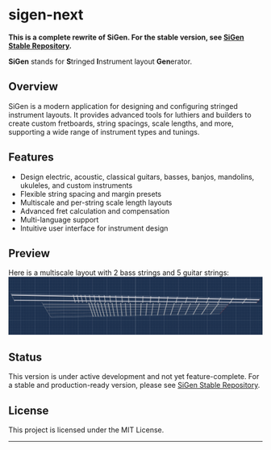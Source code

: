 # sigen-next

**This is a complete rewrite of SiGen. For the stable version, see [SiGen Stable Repository](https://github.com/Polymaker/sigen).**

**SiGen** stands for **S**tringed **I**nstrument layout **Gen**erator.

## Overview

SiGen is a modern application for designing and configuring stringed instrument layouts. It provides advanced tools for luthiers and builders to create custom fretboards, string spacings, scale lengths, and more, supporting a wide range of instrument types and tunings.

## Features

- Design electric, acoustic, classical guitars, basses, banjos, mandolins, ukuleles, and custom instruments
- Flexible string spacing and margin presets
- Multiscale and per-string scale length layouts
- Advanced fret calculation and compensation
- Multi-language support
- Intuitive user interface for instrument design

## Preview
Here is a multiscale layout with 2 bass strings and 5 guitar strings:
![image](.github/images/preview-1.png)

## Status

This version is under active development and not yet feature-complete. For a stable and production-ready version, please see [SiGen Stable Repository](https://github.com/Polymaker/sigen).

## License

This project is licensed under the MIT License.

---
